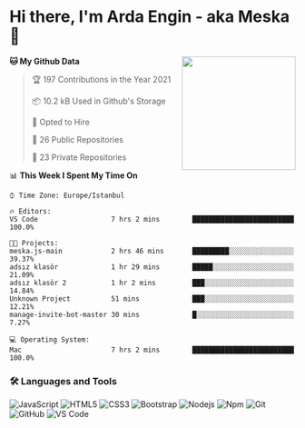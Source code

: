 # Hi there, I'm Arda Engin - aka Meska 👋

<img align='right' src='https://user-images.githubusercontent.com/5713670/87202985-820dcb80-c2b6-11ea-9f56-7ec461c497c3.gif' width='200"'>

<!--START_SECTION:waka-->
**🐱 My Github Data** 

> 🏆 197 Contributions in the Year 2021
 > 
> 📦 10.2 kB Used in Github's Storage 
 > 
> 💼 Opted to Hire
 > 
> 📜 26 Public Repositories 
 > 
> 🔑 23 Private Repositories  
 > 
📊 **This Week I Spent My Time On** 

```text
⌚︎ Time Zone: Europe/Istanbul

🔥 Editors: 
VS Code                  7 hrs 2 mins        █████████████████████████   100.0%

🐱‍💻 Projects: 
meska.js-main            2 hrs 46 mins       █████████░░░░░░░░░░░░░░░░   39.37% 
adsız klasör             1 hr 29 mins        █████░░░░░░░░░░░░░░░░░░░░   21.09% 
adsız klasör 2           1 hr 2 mins         ███░░░░░░░░░░░░░░░░░░░░░░   14.84% 
Unknown Project          51 mins             ███░░░░░░░░░░░░░░░░░░░░░░   12.21% 
manage-invite-bot-master 30 mins             █░░░░░░░░░░░░░░░░░░░░░░░░   7.27%

💻 Operating System: 
Mac                      7 hrs 2 mins        █████████████████████████   100.0%

```


<!--END_SECTION:waka-->


### 🛠 Languages and Tools
![JavaScript](https://img.shields.io/badge/-JavaScript-%23F7DF1C?style=flat-square&logo=javascript&logoColor=000000&color=%23FFCE5A)
![HTML5](https://img.shields.io/badge/-HTML5-%23E44D27?style=flat-square&logo=html5&logoColor=ffffff)
![CSS3](https://img.shields.io/badge/-CSS3-%231572B6?style=flat-square&logo=css3)
![Bootstrap](https://img.shields.io/badge/-Bootstrap-563D7C?style=flat-square&logo=Bootstrap)
![Nodejs](https://img.shields.io/badge/-Nodejs-339933?style=flat-square&logo=Node.js&logoColor=ffffff)
![Npm](https://img.shields.io/badge/-npm-CB3837?style=flat-square&logo=npm)
![Git](https://img.shields.io/badge/-Git-%23F05032?style=flat-square&logo=git&logoColor=%23ffffff)
![GitHub](https://img.shields.io/badge/-GitHub-181717?style=flat-square&logo=github)
![VS Code](http://img.shields.io/badge/-VS%20Code-007ACC?style=flat-square&logo=visual-studio-code&logoColor=ffffff)

